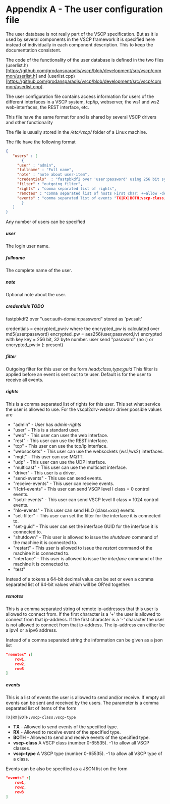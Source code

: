 # Appendix A - The user configuration file

The user database is not really part of the VSCP specification. But as it is used by several components in the VSCP framework it is specified here instead of individually in each component description. This to keep the documentation consistent.

The code of the functionality of the user database is defined in the two files (userlist.h)[https://github.com/grodansparadis/vscp/blob/development/src/vscp/common/userlist.h] and (userlist.cpp)[https://github.com/grodansparadis/vscp/blob/development/src/vscp/common/userlist.cpp]. 

The user configuration file contains access information for users of the different interfaces in a VSCP system, tcp/ip, webserver, the ws1 and ws2 web-interfaces, the REST interface, etc.

This file have the same format for and is shared by several VSCP drivers and other functionality

The file is usually stored in the _/etc/vscp/_ folder of a Linux machine.

The file have the following format

 ```json
 {
	"users" : [
		{
      "user" : "admin",
      "fullname" : "Full name",
      "note" : "note about user-item",
      "credentials"  : "fastpbkdf2 over 'user:password' using 256 bit system key (stored: item:iv)",
      "filter" : "outgoing filter",
      "rights" : "comma separated list of rights",
      "remotes" : "comma separated list of hosts First char: +=allow -deny",
      "events" : "comma separated list of events "TX|RX|BOTH;vscp-class;vscp.type;priority"
		}
	]
}
```

Any number of users can be specified

##### user
The login user name.

##### fullname
The complete name of the user.

##### note
Optional note about the user.

##### credentials TODO
fastpbkdf2 over "user:auth-domain:password" stored as 'pw:salt'

credentials = encrypted_pw:iv where the encrypted_pw
is calculated over md5(user:password)
encrypted_pw = aes256(user,password,iv) encrypted with key 
key = 256 bit, 32 byte number.
user send "password" (no :) or encrypted_pw:iv (: present)

##### filter
Outgoing filter for this user on the form _head;class,type;guid_ This filter is applied before an event is sent out to te user. Default is for the user to receive all events.

##### rights
This is a comma separated list of rights for this user. This set what service the user is allowed to use. For the vscpl2drv-websrv driver possible values are

 - "admin" - User has _admin-rights_
 - "user" - This is a standard user.
 - "web" - This user can user the web interface.
 - "rest" - This user can use the REST interface. 
 - "tcp" - This user can use the tcp/ip interface.
 - "websockets" - This user can use the websockets (ws1/ws2) interfaces.
 - "mqtt" - This user can use MQTT.
 - "udp" - This user can use the UDP interface.
 - "multicast" - This user can use the multicast interface.
 - "driver" - This user is a driver.
 - "send-events" - This use can send events.
 - "receive-events" - This user can receive events.
 - "l1ctrl-events" - This user can send VSCP level I class = 0 control events.
 - "lsctrl-events" - This user can send VSCP level II class = 1024 control events.
 - "hlo-events" - This user can send HLO (class=xxx) events.
 - "set-filter" - This user can set the filter for the interface it is connected to.
 - "set-guid" - This user can set the interface GUID for the interface it is connected to.
 - "shutdown" - This user is allowed to issue the _shutdown_ command of the machine it is connected to.
 - "restart" - This user is allowed to issue the _restart_ command of the machine it is connected to.
 - "interface" - This user is allowed to issue the _interface_ command of the machine it is connected to.
 - "test"
 
 Instead of a tokens a 64-bit decimal value can be set or even a comma separated list of 64-bit values which will be OR'ed together.

##### remotes
This is a comma separated string of remote ip-addresses that this user is allowed to connect from. If the first character is a _'+'_ the user is allowed to connect from that ip-address. If the first character is a _'-'_ character the user is not allowed to connect from that ip-address. The ip-address can either be a ipv4 or a ipv6 address.

Instead of a comma separated string the information can be given as a json list

```json
"remotes" :[
    row1,
    row2,
    row3
]
```

##### events
This is a list of events the user is allowed to send and/or receive. If empty all events can be sent and received by the users. The parameter is a comma separated list of items of the form

```
TX|RX|BOTH;vscp-class;vscp-type
```

 - **TX** - Allowed to send events of the specified type.
 - **RX** - Allowed to receive event of the specified type.
 - **BOTH** - Allowed to send and receive events of the specified type.
 - **vscp-class** A VSCP class (number 0-65535). -1 to allow all VSCP classes. 
 - **vscp-type** A VSCP type (number 0-65535). -1 to allow all VSCP type of a class.

Events can be also be specified as a JSON list on the form

```json
"events" :[
    row1,
    row2,
    row3
]
```